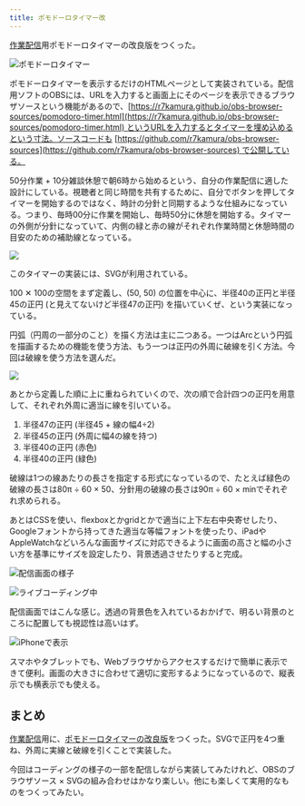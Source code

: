 ```yaml
---
title: ポモドーロタイマー改
---
```

[作業配信](https://www.youtube.com/c/r7kamura)用ポモドーロタイマーの改良版をつくった。

![](https://lh3.googleusercontent.com/kRvs6_-0AuCJQYrrFUO9owOScRbGncmPn4FAhLb_95S3ZnEzNJ56P99_x__fezchd4jyaE3HjnOu3AYshq2v9x5oQmdqNePpoU2lEMf6D4iTxPz17OvofTM3gU6hptpoZvQLYdOWDqEXPVisY0EqYrpEgPvg9FGUus6ytrN-2u6g6Q_KHJVSf6KKHWiy2w "ポモドーロタイマー")

ポモドーロタイマーを表示するだけのHTMLページとして実装されている。配信用ソフトのOBSには、URLを入力すると画面上にそのページを表示できるブラウザソースという機能があるので、[https://r7kamura.github.io/obs-browser-sources/pomodoro-timer.html](https://r7kamura.github.io/obs-browser-sources/pomodoro-timer.html) というURLを入力するとタイマーを埋め込めるという寸法。ソースコードも [https://github.com/r7kamura/obs-browser-sources](https://github.com/r7kamura/obs-browser-sources) で公開している。

50分作業 + 10分雑談休憩で朝6時から始めるという、自分の作業配信に適した設計にしている。視聴者と同じ時間を共有するために、自分でボタンを押してタイマーを開始するのではなく、時計の分針と同期するような仕組みになっている。つまり、毎時00分に作業を開始し、毎時50分に休憩を開始する。タイマーの外側が分針になっていて、内側の緑と赤の線がそれぞれ作業時間と休憩時間の目安のための補助線となっている。

![](https://lh6.googleusercontent.com/8dd2aGDr7vx8L4G-yJTgBDDffY8vvoetJes-ZVyLO3X2le8OzZkT-iymrnek7UCBxM3fj9WoJEUOTgMLwzlIO5hdGlGbgfz54tgnDWln_xJHSc0hQj3AgTBnRI-UAlqe8ZkqtHzEThl7tuvtsi8Uu47e7VcSrL1_EGXJhiMLS3lb0Mp0DR3VChr7Qsl_Hg)

このタイマーの実装には、SVGが利用されている。

100 ✕ 100の空間をまず定義し、(50, 50) の位置を中心に、半径40の正円と半径45の正円 (と見えてないけど半径47の正円) を描いていくぜ、という実装になっている。

円弧（円周の一部分のこと）を描く方法は主に二つある。一つはArcという円弧を描画するための機能を使う方法、もう一つは正円の外周に破線を引く方法。今回は破線を使う方法を選んだ。

![](https://lh6.googleusercontent.com/w00qL-6azurxAXn_qznyC90UVVrOL-tmjt6Hsk4XNCtv8PbnvBnaVQYTniq3SDSCdzj3fP0JoyJM5z9Cu_5e-BFCdSBfKI-3mytuIcyWWRI2ZAGhQHor9UK5edQitgnwEkvyn8rAqSBwg_m1GoEpyWiG5lIg6k8js08fBX271FnjwKnrKv6_FeCs_ajaKg)

あとから定義した順に上に重ねられていくので、次の順で合計四つの正円を用意して、それぞれ外周に適当に線を引いている。

1.  半径47の正円 (半径45 + 線の幅4÷2)
2.  半径45の正円 (外周に幅4の線を持つ)
3.  半径40の正円 (赤色)
4.  半径40の正円 (緑色)

破線は1つの線あたりの長さを指定する形式になっているので、たとえば緑色の破線の長さは80π ÷ 60 × 50、分針用の破線の長さは90π ÷ 60 × minでそれぞれ求められる。

あとはCSSを使い、flexboxとかgridとかで適当に上下左右中央寄せしたり、Googleフォントから持ってきた適当な等幅フォントを使ったり、iPadやAppleWatchなどいろんな画面サイズに対応できるように画面の高さと幅の小さい方を基準にサイズを設定したり、背景透過させたりすると完成。

![](https://lh3.googleusercontent.com/MW-5-EF_xTwnB4bRRwYjXnF7xUj2FIuuFhIv3XXYF7GlHu-0HYViF24lrGn-NEqzRwiqbszfLw98SQe-LrjPP_CdUuh1Mmq--e6KtB6DFkjHYbLJU_VD2Ns-LGjWl6DT6Xqd0gLGz9RgfXorwPC3wwwJcJ6-b9SgafRkGvqpE8NTAlAuCwKtBZtgLhqprw "配信画面の様子")

![](https://lh4.googleusercontent.com/shz88k-F7MYeFIlkz4CyCULoa0-gxbCecphX8DOIBB_bXsocdhyFR_mIKoHJrx9IQGkWgO_BzQqMzniCJF-d0BG07SWABfKr9Fia06awu2wpYYxCt-ki5NremxwEzf38ywMHdQYo7plQAlf5sNa7VXJG-FOl4z6c2xdiny4KOGqm8b70GpZ3Wllk58sOXg "ライブコーディング中")

配信画面ではこんな感じ。透過の背景色を入れているおかげで、明るい背景のところに配置しても視認性は高いはず。

![](https://lh4.googleusercontent.com/O61MKveaCjD47SVDTcE8xuQVaUOnc6dZGDH17GgVK1yG1zG17IG1-pY6WsqimTtmjyDZxfgYsOnbUbJXzzJz_V2tU_VG30aHeRVJ9FrJkQnx04YQVg9ppSyj4owTogMRI7p2AqvFgCvhXkJSk6_FrUeFgzw56wmvM2_LAPUbcGCx0Fv67i3sOpLgSA65EA "iPhoneで表示")

スマホやタブレットでも、Webブラウザからアクセスするだけで簡単に表示できて便利。画面の大きさに合わせて適切に変形するようになっているので、縦表示でも横表示でも使える。

まとめ
---

[作業配信](https://www.youtube.com/c/r7kamura)用に、[ポモドーロタイマーの改良版](https://github.com/r7kamura/obs-browser-sources)をつくった。SVGで正円を4つ重ね、外周に実線と破線を引くことで実装した。

今回はコーディングの様子の一部を配信しながら実装してみたけれど、OBSのブラウザソース × SVGの組み合わせはかなり楽しい。他にも楽しくて実用的なものをつくってみたい。
